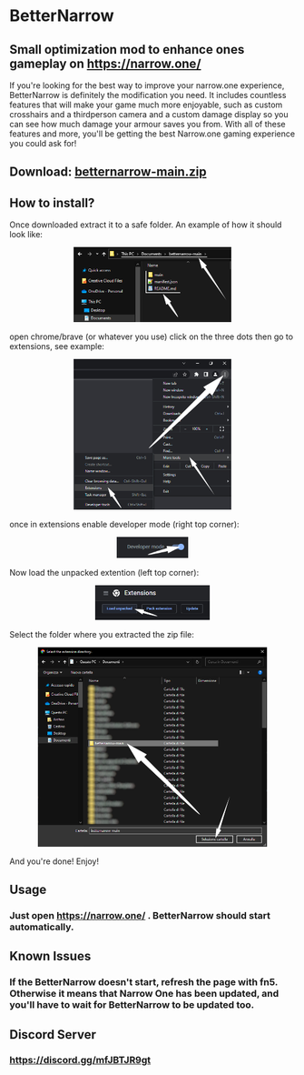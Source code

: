 # BetterNarrow

## Small optimization mod to enhance ones gameplay on https://narrow.one/

If you're looking for the best way to improve your narrow.one experience, BetterNarrow is definitely the modification you need. It includes countless features that will make your game much more enjoyable, such as custom crosshairs and a thirdperson camera and a custom damage display so you can see how much damage your armour saves you from. With all of these features and more, you'll be getting the best Narrow.one gaming experience you could ask for!

## Download: [betternarrow-main.zip](https://github.com/Laamy/betternarrow/archive/refs/heads/main.zip)

## How to install?
Once downloaded extract it to a safe folder. An example of how it should look like:
<p align="center">
  <img width="55%" height="55%" src="https://raw.githubusercontent.com/Selkensy/betternarrowimages/master/Screenshot001.png">
</p>
open chrome/brave (or whatever you use) click on the three dots then go to extensions, see example:
<p align="center">
  <img width="55%" height="55%" src="https://raw.githubusercontent.com/Selkensy/betternarrowimages/master/Screenshot002.png">
</p>
once in extensions enable developer mode (right top corner):
<p align="center">
  <img width="25%" height="25%" src="https://raw.githubusercontent.com/Selkensy/betternarrowimages/master/Screenshot005.png">
</p>
Now load the unpacked extention (left top corner):
<p align="center">
  <img width="40%" height="40%" src="https://raw.githubusercontent.com/Selkensy/betternarrowimages/master/Screenshot003.png">
</p>
Select the folder where you extracted the zip file:
<p align="center">
  <img width="80%" height="80%" src="https://raw.githubusercontent.com/Selkensy/betternarrowimages/master/Screenshot004.png">
</p>
And you're done! Enjoy!

## Usage
### Just open https://narrow.one/ . BetterNarrow should start automatically.

## Known Issues
### If the BetterNarrow doesn't start, refresh the page with fn5. Otherwise it means that Narrow One has been updated, and you'll have to wait for BetterNarrow to be updated too.

## Discord Server
### https://discord.gg/mfJBTJR9gt

